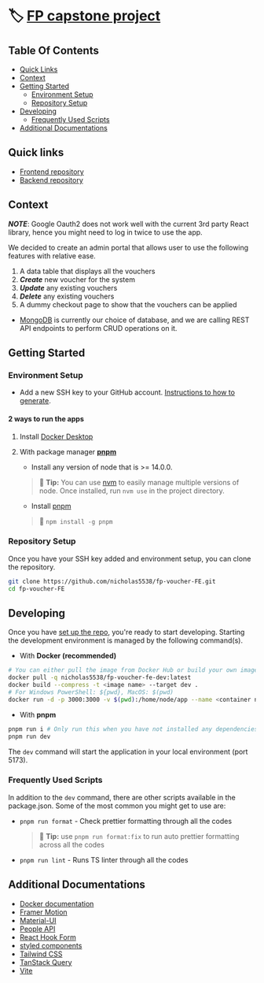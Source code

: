 # 🏷️ [FP capstone project](https://fp-voucher-portal.onrender.com 'Production website')

## Table Of Contents

- [Quick Links](#quick-links)
- [Context](#context)
- [Getting Started](#getting-started)
  - [Environment Setup](#environment-setup)
  - [Repository Setup](#repository-setup)
- [Developing](#developing)
  - [Frequently Used Scripts](#frequently-used-scripts)
- [Additional Documentations](#additional-documentations)

## Quick links

- [Frontend repository](https://github.com/nicholas5538/fp-voucher-FE "fp-voucher-FE")
- [Backend repository](https://github.com/nicholas5538/fp-voucher-BE "fp-voucher-BE")

## Context

_**NOTE**_: Google Oauth2 does not work well with the current 3rd party React library, hence you might need to log in twice to use the app.

We decided to create an admin portal that allows user to use the following features with relative ease.

1. A data table that displays all the vouchers
2. _**Create**_ new voucher for the system
3. _**Update**_ any existing vouchers
4. _**Delete**_ any existing vouchers
5. A dummy checkout page to show that the vouchers can be applied

- [MongoDB](https://www.mongodb.com/ 'MongoDB official site') is currently our choice of database, and we are calling REST API endpoints to perform CRUD operations on it.

## Getting Started

### Environment Setup

- Add a new SSH key to your GitHub account. [Instructions to how to generate](https://docs.github.com/en/authentication/connecting-to-github-with-ssh/adding-a-new-ssh-key-to-your-github-account 'Generate SSH key').

#### 2 ways to run the apps
1. Install [Docker Desktop](https://www.docker.com/products/docker-desktop/)

2. With package manager **[pnpm](https://pnpm.io/installation)**

   - Install any version of node that is >= 14.0.0.
   
    >    💁 **Tip:** You can use [nvm](https://github.com/nvm-sh/nvm 'nvm repo') to easily manage multiple versions of node. Once installed, run `nvm use` in the project directory.

   - Install [pnpm](https://pnpm.io/installation)

    >    💁 `npm install -g pnpm`

### Repository Setup


Once you have your SSH key added and environment setup, you can clone the repository.

```zsh
git clone https://github.com/nicholas5538/fp-voucher-FE.git
cd fp-voucher-FE
```

## Developing

Once you have [set up the repo](#repository-setup), you're ready to start developing. Starting the development environment is managed by the following command(s).

- With **Docker (recommended)**
```sh
# You can either pull the image from Docker Hub or build your own image
docker pull -q nicholas5538/fp-voucher-fe-dev:latest
docker build --compress -t <image name> --target dev .
# For Windows PowerShell: ${pwd}, MacOS: $(pwd)
docker run -d -p 3000:3000 -v $(pwd):/home/node/app --name <container name> fp-voucher-fe-dev
```


- With **pnpm**

```sh
pnpm run i # Only run this when you have not installed any dependencies
pnpm run dev
```

The `dev` command will start the application in your local environment (port 5173).

### Frequently Used Scripts

In addition to the `dev` command, there are other scripts available in the package.json. Some of the most common you might get to use are:

- `pnpm run format` - Check prettier formatting through all the codes

  > 💁 **Tip:** use `pnpm run format:fix` to run auto prettier formatting across all the codes

- `pnpm run lint` - Runs TS linter through all the codes

## Additional Documentations

- [Docker documentation](https://docs.docker.com/, 'Docker documentation')
- [Framer Motion](https://www.framer.com/motion/ 'Framer Motion animation')
- [Material-UI](https://mui.com/ 'MUI documentation')
- [People API](https://developers.google.com/people 'People API documentation')
- [React Hook Form](https://react-hook-form.com/get-started/ 'React Hook Form documentation')
- [styled components](https://styled-components.com/docs 'styled-components documentation')
- [Tailwind CSS](https://tailwindcss.com/docs/installation 'Tailwindcss styling documentation')
- [TanStack Query](https://tanstack.com/query/latest/docs/react/overview 'TanStack Query documentation')
- [Vite](https://vitejs.dev/guide/ 'Vite documentation')
